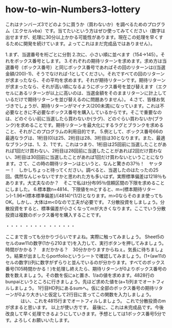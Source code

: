 # how-to-win-Numbers3-lottery
これはナンバーズ3でどのように買うか（買わないか）を調べるためのプログラム（エクセルvba）です。当てたいという方はぜひ使ってみてください（数字は出せますが、処理に30分以上かかる可能性があります。現在この処理を早くするために開発を続けています。よってこれはまだ完成品ではありません）。

1.まず、当選番号を桁ごとに分割
2.次に、小さい順に並べます（154→145）。それをボックス番号とします。
3.それぞれの期待リターンを求めます。求め方は当選番号（ボックス番号）と同じボックス番号であればその回のリターンは((当選金額/200)-1)、そうでなければ-1としてください。それですべての回のリターンが求まったなら、その平均を求めます。それが期待リターンです。期待リターンが求まったなら、それが高い順になるようにボックス番号を並び替えます（エクセルにあるリターンが以上に高いのは、当選金額をそのままリターンに計上しているだけで期待リターンを並び替えるのに問題ありません）。
4.さて、皆様お気づきでしょうが、期待リターンがマイナス(200未満)になっています。これは不必要なときに不必要なボックス番号を購入しているからです。そこで重要なのは、どのぐらい前に当選したら買わないか(ラグ)、どのぐらい買わないか(ブランク)を求めることです。期待リターンを最大化にするラグとブランクを求めること、それがこのプログラムの利用目的です。
5.例として、ボックス番号66の最適なラグは、1桁目(0)は25、2桁目は28、3桁目は30となります。また、最適なブランクは、1、2、1です。これはつまり、1桁目は25回前に当選したことがあれば1回だけ買わない、2桁目は28回前に当選したことがあれば2回だけ買わない、3桁目は30回前に当選したことがあれば1回だけ買わないということになります。さて、この時の期待リターンはというと、なんと驚きの37％！　ヤッター！　しかしちょっと待ってください。調べると、当選したのはたったの25回。偶然なんじゃないですかと思われた方も多いはず。実際標準偏差は1218％もあります。大丈夫なのか？　そこで私はt分布95％信頼区間の下限を求めることにしました。
6.標本数n=4814、下限値をmとすると、m=(標本期待リターン)-1.96*(標本標準偏差)/(4814)^(1/2)となります。m>0ならそのまま使ってもOK。しかし、大体はm<0なので工夫が必要です。
7.分散投資をしましょう。分散投資をすると、標準偏差が小さくなってmが大きくなります。ここでいう分散投資は複数のボックス番号を購入することです。

・・・・
・・・・・
・・・・・・

ここまで言っても分かりづらいですよね。実際に触ってみましょう。
Sheet5のセルのaw11の数字(1から210まで)を入力して、実行ボタンを押してみましょう。時間がかかる？　まだかかる？　30分かかりますからねぇ。気長に待ちましょう。結果が出ましたらportfolioというシートで確認してみましょう。(1+(aw11のセルの数字))列に数字がずらりと並んでいるのが分かります。すべてのボックス番号(105時間かかる！)を処理し終えたら、期待リターンが0よりボックス番号の数を数えましょう。その数を仮にaと置き、1/aの値を求めます。4828行のbunpaiというところに行きましょう。先ほど求めた値を(a+1)列までオートフィルしましょう。
1行目HD列にあるsumへ。仮に全部のボックス番号の期待リターンが0より大きいと仮定して2行目に言ってこの関数を入力しましょう。
                      
はい、これを4815行までオートフィルしましょう。
これで分散投資のmが求まると思います。
以上が使い方です。
最後に、これは未完成品です。今後改良して早く処理できるようにしていきます。予想としては1ボックス番号5分です。よろしくお願いいたします。
